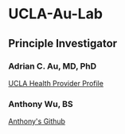 # UCLA-Au-Lab

## Principle Investigator
### Adrian C. Au, MD, PhD
[UCLA Health Provider Profile](https://www.uclahealth.org/providers/adrian-au)

### Anthony Wu, BS
[Anthony's Github](https://github.com/anthonytkwu)

